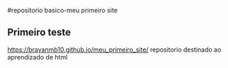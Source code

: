 #repositorio basico-meu primeiro site

## Primeiro teste
 https://brayanmb10.github.io/meu_primeiro_site/
repositorio destinado ao aprendizado de html 
